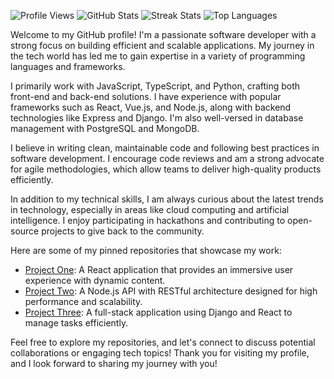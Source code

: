 ![Profile Views](https://komarev.com/ghpvc/?username=olafurhanne966&color=blueviolet)
![GitHub Stats](https://github-readme-stats.vercel.app/api?username=olafurhanne966&show_icons=true&theme=radical)
![Streak Stats](https://github-readme-streak-stats.herokuapp.com/?user=olafurhanne966&theme=dark)
![Top Languages](https://github-readme-stats.vercel.app/api/top-langs/?username=olafurhanne966&layout=compact&theme=radical)

Welcome to my GitHub profile! I'm a passionate software developer with a strong focus on building efficient and scalable applications. My journey in the tech world has led me to gain expertise in a variety of programming languages and frameworks.

I primarily work with JavaScript, TypeScript, and Python, crafting both front-end and back-end solutions. I have experience with popular frameworks such as React, Vue.js, and Node.js, along with backend technologies like Express and Django. I'm also well-versed in database management with PostgreSQL and MongoDB.

I believe in writing clean, maintainable code and following best practices in software development. I encourage code reviews and am a strong advocate for agile methodologies, which allow teams to deliver high-quality products efficiently.

In addition to my technical skills, I am always curious about the latest trends in technology, especially in areas like cloud computing and artificial intelligence. I enjoy participating in hackathons and contributing to open-source projects to give back to the community.

Here are some of my pinned repositories that showcase my work:

- [Project One](https://github.com/olafurhanne966/project-one): A React application that provides an immersive user experience with dynamic content.
- [Project Two](https://github.com/olafurhanne966/project-two): A Node.js API with RESTful architecture designed for high performance and scalability.
- [Project Three](https://github.com/olafurhanne966/project-three): A full-stack application using Django and React to manage tasks efficiently.

Feel free to explore my repositories, and let's connect to discuss potential collaborations or engaging tech topics! Thank you for visiting my profile, and I look forward to sharing my journey with you!
